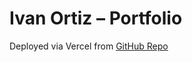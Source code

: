 # Ivan Ortiz – Portfolio

Deployed via Vercel from [GitHub Repo](https://github.com/krisivortiz/ivan-ortiz)

